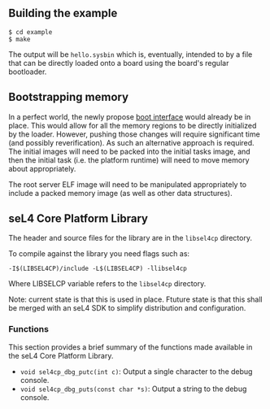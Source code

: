 


## Building the example

    $ cd example
    $ make

The output will be `hello.sysbin` which is, eventually, intended to by a file that can be directly loaded onto a board using the board's regular bootloader.


## Bootstrapping memory

In a perfect world, the newly propose [boot interface](https://sel4.discourse.group/t/pre-rfc-boot-interface/295/8) would already be in place.
This would allow for all the memory regions to be directly initialized by the loader.
However, pushing those changes will require significant time (and possibly reverification).
As such an alternative approach is required.
The initial images will need to be packed into the initial tasks image, and then the initial task (i.e. the platform runtime) will need to move memory about appropriately.

The root server ELF image will need to be manipulated appropriately to include a packed memory image (as well as other data structures).

## seL4 Core Platform Library

The header and source files for the library are in the `libsel4cp` directory.

To compile against the library you need flags such as:

    -I$(LIBSEL4CP)/include -L$(LIBSEL4CP) -llibsel4cp

Where LIBSELCP variable refers to the `libsel4cp` directory.

Note: current state is that this is used in place.
Ftuture state is that this shall be merged with an seL4 SDK to simplify distribution and configuration.

### Functions

This section provides a brief summary of the functions made available in the seL4 Core Platform Library.

* `void sel4cp_dbg_putc(int c)`: Output a single character to the debug console.
* `void sel4cp_dbg_puts(const char *s)`: Output a string to the debug console.

